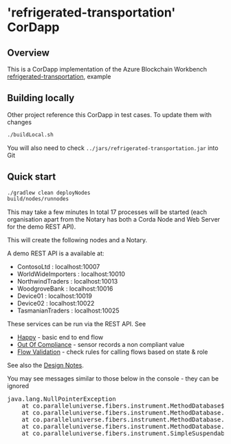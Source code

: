 # 'refrigerated-transportation' CorDapp

## Overview

This is a CorDapp implementation of the Azure Blockchain Workbench
 [refrigerated-transportation](https://github.com/Azure-Samples/blockchain/tree/master/blockchain-workbench/application-and-smart-contract-samples/refrigerated-transportation),
 example
 
## Building locally 

Other project reference this CorDapp in test cases. To update them with changes 

```bash
./buildLocal.sh
```

You will also need to check <code>../jars/refrigerated-transportation.jar</code> 
into Git  
 
## Quick start 

```bash
./gradlew clean deployNodes
build/nodes/runnodes
```

This may take a few minutes In total 17 processes will be started (each organisation 
apart from the Notary has both a Corda Node and Web Server for the demo REST API).

This will create the following nodes and a Notary. 

A demo REST API is a available at:

* ContosoLtd : localhost:10007
* WorldWideImporters : localhost:10010
* NorthwindTraders : localhost:10013
* WoodgroveBank : localhost:10016
* Device01 : localhost:10019
* Device02 : localhost:10022
* TasmanianTraders : localhost:10025


These services can be run via the REST API. See 

* [Happy](HappyFlow.md) - basic end to end flow
* [Out Of Compliance](OutOfComplianceFlow.md) - sensor records a non compliant value
* [Flow Validation](FlowValidations.md) - check rules for calling flows based on state & role

See also the [Design Notes](DesignNotes.md).

You may see messages similar to those below in the console - they can be ignored 

<pre>
java.lang.NullPointerException
	at co.paralleluniverse.fibers.instrument.MethodDatabase$ClassEntry.equals(MethodDatabase.java:557)
	at co.paralleluniverse.fibers.instrument.MethodDatabase.recordSuspendableMethods(MethodDatabase.java:265)
	at co.paralleluniverse.fibers.instrument.MethodDatabase.checkClass(MethodDatabase.java:327)
	at co.paralleluniverse.fibers.instrument.MethodDatabase.getOrLoadClassEntry(MethodDatabase.java:183)
	at co.paralleluniverse.fibers.instrument.SimpleSuspendableClassifier.isSuspendable(SimpleSuspendableClassifier.java:156)
</pre>
